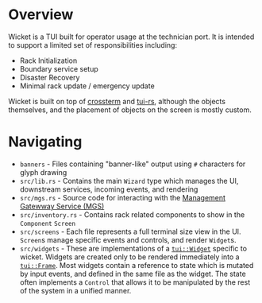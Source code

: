# Overview

Wicket is a TUI built for operator usage at the technician port. It is intended to support a limited set of responsibilities including:
 * Rack Initialization
 * Boundary service setup
 * Disaster Recovery
 * Minimal rack update / emergency update

Wicket is built on top of [crossterm](https://github.com/crossterm-rs/crossterm) 
and [tui-rs](https://github.com/fdehau/tui-rs), although the objects
themselves, and the placement of objects on the screen is mostly custom.

# Navigating

* `banners` - Files containing "banner-like" output using `#` characters for
glyph drawing
* `src/lib.rs` - Contains the main `Wizard` type which manages the UI,
downstream services, incoming events, and rendering
* `src/mgs.rs` - Source code for interacting with the [Management Gatewway
Service (MGS)](https://github.com/oxidecomputer/management-gateway-service)
* `src/inventory.rs` - Contains rack related components to show in the `Component` `Screen`
* `src/screens` - Each file represents a full terminal size view in the UI.
`Screen`s manage specific events and controls, and render `Widget`s. 
* `src/widgets` - These are implementations of a [`tui::Widget`](https://github.com/fdehau/tui-rs/blob/master/src/widgets/mod.rs#L63-L68) 
specific to wicket. Widgets are created only to be rendered immediately into a
[`tui::Frame`](https://github.com/fdehau/tui-rs/blob/9806217a6a4c240462bba3b32cb1bc59524f1bc2/src/terminal.rs#L58-L70). 
Most widgets contain a reference to state which is mutated by input events, and
defined in the same file as the widget. The state often implements a `Control`
that allows it to be manipulated  by the rest of the system in a unified
manner.
